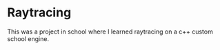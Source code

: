 # Raytracing
This was a project in school where I learned raytracing on a c++ custom school engine. 
